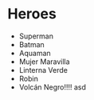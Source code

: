 # Heroes

* Superman
* Batman
* Aquaman
* Mujer Maravilla
* Linterna Verde
* Robin
* Volcán Negro!!!!
asd
